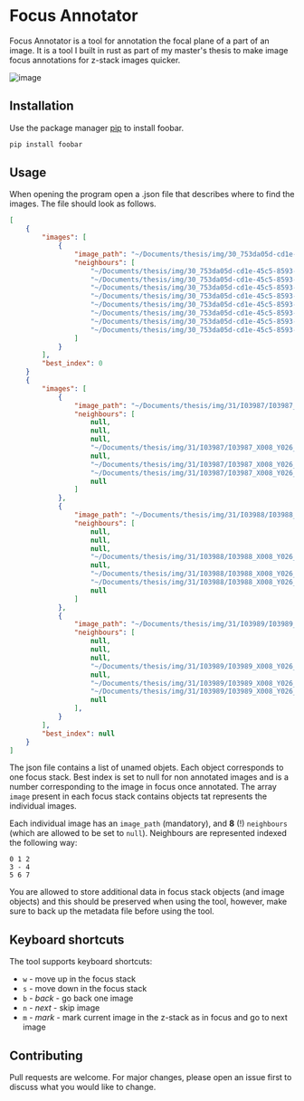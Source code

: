 # Focus Annotator

Focus Annotator is a tool for annotation the focal plane of a part of an image. It is a tool I built in rust as part of my master's thesis to make image focus annotations for z-stack images quicker.

![image](https://user-images.githubusercontent.com/9381167/152766149-18ac6194-5586-4434-8a63-70b46496bb37.png)



## Installation

Use the package manager [pip](https://pip.pypa.io/en/stable/) to install foobar.

```bash
pip install foobar
```

## Usage

When opening the program open a .json file that describes where to find the images. The file should look as follows.

```json
[
    {
        "images": [
            {
                "image_path": "~/Documents/thesis/img/30_753da05d-cd1e-45c5-8593-003323e0bb69_I00243_X013_Y003_Z4648.jpg",
                "neighbours": [
                    "~/Documents/thesis/img/30_753da05d-cd1e-45c5-8593-003323e0bb69_I00243_X013_Y003_Z4648.jpg",
                    "~/Documents/thesis/img/30_753da05d-cd1e-45c5-8593-003323e0bb69_I00243_X013_Y003_Z4648.jpg",
                    "~/Documents/thesis/img/30_753da05d-cd1e-45c5-8593-003323e0bb69_I00243_X013_Y003_Z4648.jpg",
                    "~/Documents/thesis/img/30_753da05d-cd1e-45c5-8593-003323e0bb69_I00243_X013_Y003_Z4648.jpg",
                    "~/Documents/thesis/img/30_753da05d-cd1e-45c5-8593-003323e0bb69_I00243_X013_Y003_Z4648.jpg",
                    "~/Documents/thesis/img/30_753da05d-cd1e-45c5-8593-003323e0bb69_I00243_X013_Y003_Z4648.jpg",
                    "~/Documents/thesis/img/30_753da05d-cd1e-45c5-8593-003323e0bb69_I00243_X013_Y003_Z4648.jpg",
                    "~/Documents/thesis/img/30_753da05d-cd1e-45c5-8593-003323e0bb69_I00243_X013_Y003_Z4648.jpg"
                ]
            }
        ],
        "best_index": 0
    }
    {
        "images": [
            {
                "image_path": "~/Documents/thesis/img/31/I03987/I03987_X008_Y026_Z5498_0_1200.jpg",
                "neighbours": [
                    null,
                    null,
                    null,
                    "~/Documents/thesis/img/31/I03987/I03987_X008_Y026_Z5498_0_1125.jpg",
                    null,
                    "~/Documents/thesis/img/31/I03987/I03987_X008_Y026_Z5498_75_1125.jpg",
                    "~/Documents/thesis/img/31/I03987/I03987_X008_Y026_Z5498_75_1200.jpg",
                    null
                ]
            },
            {
                "image_path": "~/Documents/thesis/img/31/I03988/I03988_X008_Y026_Z5566_0_1200.jpg",
                "neighbours": [
                    null,
                    null,
                    null,
                    "~/Documents/thesis/img/31/I03988/I03988_X008_Y026_Z5566_0_1125.jpg",
                    null,
                    "~/Documents/thesis/img/31/I03988/I03988_X008_Y026_Z5566_75_1125.jpg",
                    "~/Documents/thesis/img/31/I03988/I03988_X008_Y026_Z5566_75_1200.jpg",
                    null
                ]
            },
            {
                "image_path": "~/Documents/thesis/img/31/I03989/I03989_X008_Y026_Z5703_0_1200.jpg",
                "neighbours": [
                    null,
                    null,
                    null,
                    "~/Documents/thesis/img/31/I03989/I03989_X008_Y026_Z5703_0_1125.jpg",
                    null,
                    "~/Documents/thesis/img/31/I03989/I03989_X008_Y026_Z5703_75_1125.jpg",
                    "~/Documents/thesis/img/31/I03989/I03989_X008_Y026_Z5703_75_1200.jpg",
                    null
                ],
            }
        ],
        "best_index": null
    }
]
```

The json file contains a list of unamed objets. Each object corresponds to one focus stack. Best index is set to null for non annotated images and is a number corresponding to the image in focus once annotated. The array `image` present in each focus stack contains objects tat represents the individual images.

Each individual image has an `image_path` (mandatory), and **8** (!) `neighbours` (which are allowed to be set to `null`). Neighbours are represented indexed the following way:

```
0 1 2
3 - 4
5 6 7
```


You are allowed to store additional data in focus stack objects (and image objects) and this should be preserved when using the tool, however, make sure to back up the metadata file before using the tool.

## Keyboard shortcuts

The tool supports keyboard shortcuts:

- `w` - move up in the focus stack
- `s` - move down in the focus stack
- `b` - *back* - go back one image
- `n` - *next* - skip image
- `m` - *mark* - mark current image in the z-stack as in focus and go to next image

## Contributing
Pull requests are welcome. For major changes, please open an issue first to discuss what you would like to change.
